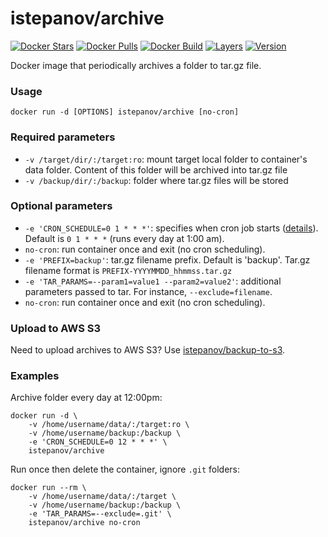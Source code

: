 istepanov/archive
=================

[![Docker Stars](https://img.shields.io/docker/stars/istepanov/archive.svg)](https://hub.docker.com/r/istepanov/archive/)
[![Docker Pulls](https://img.shields.io/docker/pulls/istepanov/archive.svg)](https://hub.docker.com/r/istepanov/archive/)
[![Docker Build](https://img.shields.io/docker/automated/istepanov/archive.svg)](https://hub.docker.com/r/istepanov/archive/)
[![Layers](https://images.microbadger.com/badges/image/istepanov/archive.svg)](https://microbadger.com/images/istepanov/archive)
[![Version](https://images.microbadger.com/badges/version/istepanov/archive.svg)](https://microbadger.com/images/istepanov/archive)

Docker image that periodically archives a folder to tar.gz file.

### Usage

    docker run -d [OPTIONS] istepanov/archive [no-cron]

### Required parameters

* `-v /target/dir/:/target:ro`: mount target local folder to container's data folder. Content of this folder will be archived into tar.gz file
* `-v /backup/dir/:/backup`: folder where tar.gz files will be stored

### Optional parameters

* `-e 'CRON_SCHEDULE=0 1 * * *'`: specifies when cron job starts ([details](http://en.wikipedia.org/wiki/Cron)). Default is `0 1 * * *` (runs every day at 1:00 am).
* `no-cron`: run container once and exit (no cron scheduling).
* `-e 'PREFIX=backup'`: tar.gz filename prefix. Default is 'backup'. Tar.gz filename format is `PREFIX-YYYYMMDD_hhmmss.tar.gz`
* `-e 'TAR_PARAMS=--param1=value1 --param2=value2'`: additional parameters passed to tar. For instance, `--exclude=filename`.
* `no-cron`: run container once and exit (no cron scheduling).

### Upload to AWS S3

Need to upload archives to AWS S3? Use [istepanov/backup-to-s3](https://github.com/istepanov/docker-backup-to-s3).

### Examples

Archive folder every day at 12:00pm:

    docker run -d \
        -v /home/username/data/:/target:ro \
        -v /home/username/backup:/backup \
        -e 'CRON_SCHEDULE=0 12 * * *' \
        istepanov/archive

Run once then delete the container, ignore `.git` folders:

    docker run --rm \
        -v /home/username/data/:/target \
        -v /home/username/backup:/backup \
        -e 'TAR_PARAMS=--exclude=.git' \
        istepanov/archive no-cron
